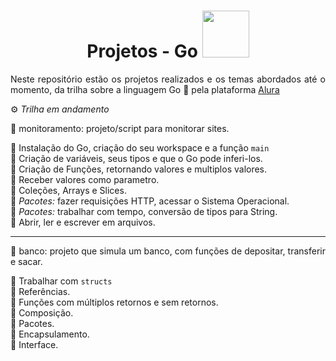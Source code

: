 <h1 align="center"> Projetos - Go <img width="75" src="https://cdn.jsdelivr.net/gh/devicons/devicon/icons/go/go-original.svg"> </h1> 

<div align="justify">

Neste repositório estão os projetos realizados e os temas abordados até o momento, da trilha sobre a linguagem Go 💙 pela plataforma [Alura](https://www.alura.com.br)	

⚙ *Trilha em andamento*

🚩 monitoramento: projeto/script para monitorar sites.

📌 Instalação do Go, criação do seu workspace e a função <code>main</code></br>
📌 Criação de variáveis, seus tipos e que o Go pode inferi-los.</br>
📌 Criação de Funções, retornando valores e multiplos valores.</br>
📌 Receber valores como parametro.</br>
📌 Coleções, Arrays e Slices.</br>
📌 *Pacotes:* fazer requisições HTTP, acessar o Sistema Operacional.</br>
📌 *Pacotes:* trabalhar com tempo, conversão de tipos para String.</br>
📌 Abrir, ler e escrever em arquivos.</br>

_________________________________________________________________________________________________________________________________________________________________________

🚩 banco: projeto que simula um banco, com funções de depositar, transferir e sacar.

📌 Trabalhar com <code>structs</code></br>
📌 Referências.</br>
📌 Funções com múltiplos retornos e sem retornos.</br>
📌 Composição.</br>
📌 Pacotes.</br>
📌 Encapsulamento.</br>
📌 Interface.
